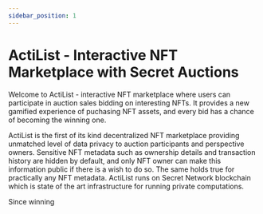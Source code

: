 ```yaml
---
sidebar_position: 1
---
```


# ActiList - Interactive NFT Marketplace with Secret Auctions

Welcome to ActiList - interactive NFT marketplace where users can participate in auction sales bidding on interesting NFTs. It provides a new gamified experience of puchasing NFT assets, and every bid has a chance of becoming the winning one.

ActiList is the first of its kind decentralized NFT marketplace providing unmatched level of data privacy to auction participants and perspective owners. Sensitive NFT metadata such as ownership details and transaction history are hidden by default, and only NFT owner can make this information public if there is a wish to do so. The same holds true for practically any NFT metadata. ActiList runs on Secret Network blockchain which is state of the art infrastructure for running private computations.


Since winning 
